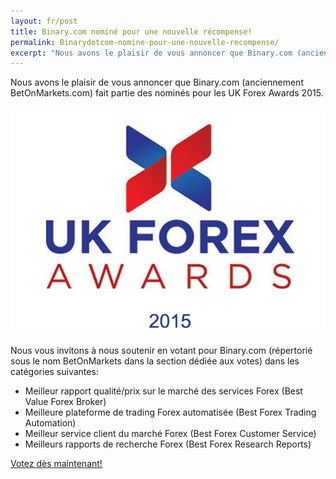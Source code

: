 ```yaml
---
layout: fr/post
title: Binary.com nominé pour une nouvelle récompense!
permalink: Binarydotcom-nomine-pour-une-nouvelle-recompense/
excerpt: "Nous avons le plaisir de vous annoncer que Binary.com (anciennement BetOnMarkets.com) fait partie des nominés pour les UK Forex Awards 2015."  
---
```


Nous avons le plaisir de vous annoncer que Binary.com (anciennement BetOnMarkets.com) fait partie des nominés pour les UK Forex Awards 2015. 

![](/images/ukforexawards2015.png)

Nous vous invitons à nous soutenir en votant pour Binary.com (répertorié sous le nom BetOnMarkets dans la section dédiée aux votes) dans les catégories suivantes:  

* Meilleur rapport qualité/prix sur le marché des services Forex (Best Value Forex Broker)
* Meilleure plateforme de trading Forex automatisée (Best Forex Trading Automation)
* Meilleur service client du marché Forex (Best Forex Customer Service)
* Meilleurs rapports de recherche Forex (Best Forex Research Reports)

[Votez dès maintenant!](http://info.binary.com/ukfxawards15)